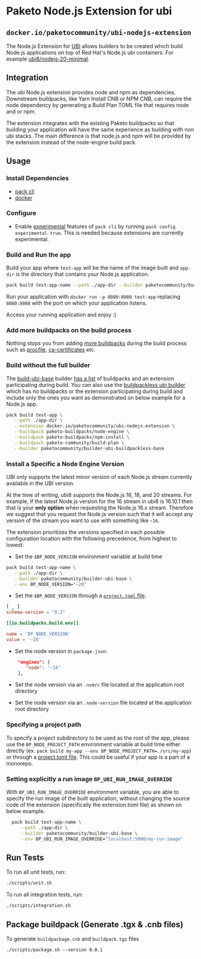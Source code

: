 # Paketo Node.js Extension for ubi

## `docker.io/paketocommunity/ubi-nodejs-extension`

The Node.js Extension for [UBI](https://www.redhat.com/en/blog/introducing-red-hat-universal-base-image) allows builders to be created which build Node.js applications on top of Red Hat's Node.js ubi containers. For example [ubi8/nodejs-20-minimal](https://catalog.redhat.com/software/containers/rhel8/nodejs-20-minimal/6476fa2bb83e400ee9ce2332).

## Integration

The ubi Node.js extension provides node and npm as dependencies. Downstream buildpacks, like Yarn Install CNB or NPM CNB, can require the node dependency by generating a Build Plan TOML file that requires node and or npm.

The extension integrates with the existing Paketo buildpacks so that building your application will have the same experience as building with non ubi stacks. The main difference is that node.js and npm will be provided by the extension instead of the node-engine build pack.

## Usage

### Install Dependencies

- [pack cli](https://buildpacks.io/docs/tools/pack/)
- [docker](https://docs.docker.com/engine/install/)

### Configure

- Enable [experimental](https://buildpacks.io/docs/tools/pack/cli/pack_config_experimental/) features of `pack cli` by running `pack config experimental true`. This is needed because extensions are currently experimental.

### Build and Run the app

Build your app where `test-app` will be the name of the image built and `app-dir` is the directory that contains your Node.js application.

```sh
pack build test-app-name --path ./app-dir --builder paketocommunity/builder-ubi-base
```

Run your application with `docker run -p 8080:8080 test-app` replacing `8080:8080` with the port on which your application listens.

Access your running application and enjoy :)

### Add more buildpacks on the build process

Nothing stops you from adding [more buildpacks](https://github.com/orgs/paketo-buildpacks/repositories) during the build process such as [procfile](https://github.com/paketo-buildpacks/procfile), [ca-certificates](https://github.com/paketo-buildpacks/ca-certificates) etc.

### Build without the full builder

The [build-ubi-base](https://github.com/paketo-community/builder-ubi-base) builder [has a list](https://github.com/paketo-community/builder-ubi-base/blob/main/builder.toml) of buildpacks and an extension participating during build. You can also use the [buildpackless ubi builder](https://github.com/paketo-community/builder-ubi-buildpackless-base) which has no buildpacks or the extension participating during build and include only the ones you want as demonstrated on below example for a Node.js app.

```sh
pack build test-app \
   --path ./app-dir \
   --extension docker.io/paketocommunity/ubi-nodejs-extension \
   --buildpack paketo-buildpacks/node-engine \
   --buildpack paketo-buildpacks/npm-install \
   --buildpack paketo-community/build-plan \
   --builder paketocommunity/builder-ubi-buildpackless-base
```

### Install a Specific a Node Engine Version

UBI only supports the latest minor version of each Node.js stream currently available in the UBI version.

At the time of writing, ubi8 supports the Node.js 16, 18, and 20 streams. For example, if the latest Node.js version for the 16 stream in ubi8 is 16.10.1 then that is your **only option** when requesting the Node.js 16.x stream. Therefore we suggest that you request the Node.js version such that it will accept any version of the stream you want to use with something like `~16`.

The extension prioritizes the versions specified in each possible configuration location with the following precedence, from highest to lowest:

- Set the `$BP_NODE_VERSION` environment variable at build time

```bash
pack build test-app-name \
   --path ./app-dir \
   --builder paketocommunity/builder-ubi-base \
   --env BP_NODE_VERSION="~20"
```

- Set the `$BP_NODE_VERSION` through a [`project.toml` file](https://github.com/buildpacks/spec/blob/main/extensions/project-descriptor.md#iobuildpacksbuildenv-optional). 

```toml
[ _ ]
schema-version = "0.2"

[[io.buildpacks.build.env]]

name = 'BP_NODE_VERSION'
value = '~20'

```

- Set the node version in `package.json`:

  ```json
   "engines": {
      "node": "~16"
   },
  ```

- Set the node version via an `.nvmrc` file located at the application root directory

- Set the node version via an `.node-version` file located at the application root directory

### Specifying a project path

To specify a project subdirectory to be used as the root of the app, please use the `BP_NODE_PROJECT_PATH` environment variable at build time either directly (ex. `pack build my-app --env BP_NODE_PROJECT_PATH=./src/my-app`) or through a [project.toml file](https://github.com/buildpacks/spec/blob/main/extensions/project-descriptor.md). This could be useful if your app is a part of a monorepo.

### Setting explicitly a run image `BP_UBI_RUN_IMAGE_OVERRIDE`

With `BP_UBI_RUN_IMAGE_OVERRIDE` environment variable, you are able to specify the run image of the built application, without changing the source code of the extension (specifically the extension.toml file) as shown on below example.

```bash
  pack build test-app-name \
     --path ./app-dir \
     --builder paketocommunity/builder-ubi-base \
     --env BP_UBI_RUN_IMAGE_OVERRIDE="localhost:5000/my-run-image"
```

## Run Tests

To run all unit tests, run:

```sh
./scripts/unit.sh
```

To run all integration tests, run:

```sh
./scripts/integration.sh
```

## Package buildpack (Generate .tgx & .cnb files)

To generate `buildpackage.cnb` and `buildpack.tgz` files

```
./scripts/package.sh --version 0.0.1
```
